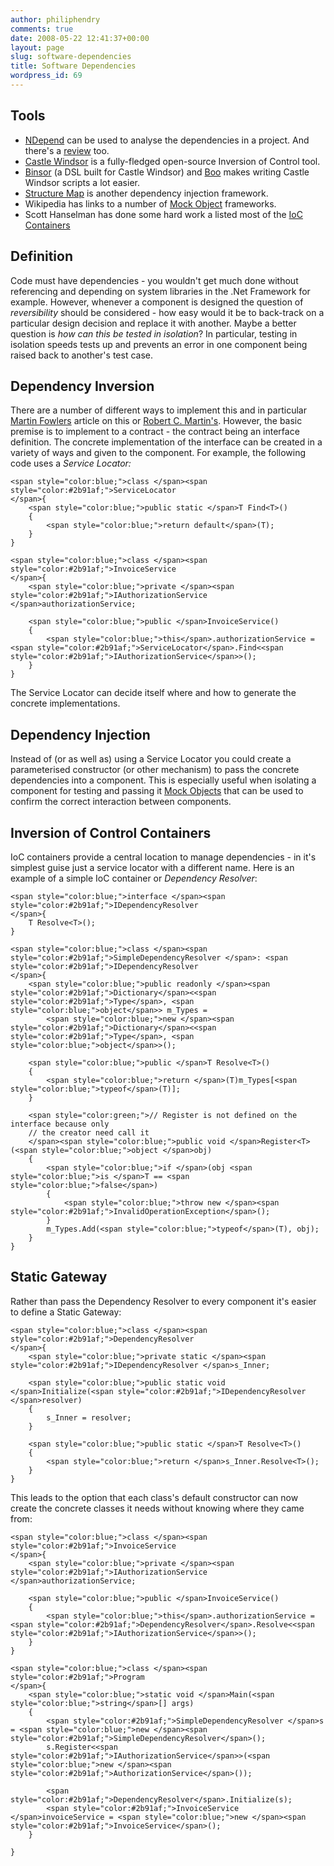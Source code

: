 ```yaml
---
author: philiphendry
comments: true
date: 2008-05-22 12:41:37+00:00
layout: page
slug: software-dependencies
title: Software Dependencies
wordpress_id: 69
---
```


## Tools

  * [NDepend](http://ndepend.com/) can be used to analyse the dependencies in a project. And there's a [review](http://searchwindevelopment.techtarget.com/tip/0,289483,sid8_gci1274598,00.html) too.  
  * [Castle Windsor](http://www.castleproject.org/container/index.html) is a fully-fledged open-source Inversion of Control tool.  
  * [Binsor](http://www.ayende.com/Blog/archive/2006/09/16/7268.aspx) (a DSL built for Castle Windsor) and [Boo](http://boo.codehaus.org/) makes writing Castle Windsor scripts a lot easier.  
  * [Structure Map](http://structuremap.sourceforge.net/Default.htm) is another dependency injection framework.  
  * Wikipedia has links to a number of [Mock Object](http://en.wikipedia.org/wiki/Mock_object) frameworks.  
  * Scott Hanselman has done some hard work a listed most of the [IoC Containers](http://www.hanselman.com/blog/ListOfNETDependencyInjectionContainersIOC.aspx)

## Definition

Code must have dependencies - you wouldn't get much done without referencing and depending on system libraries in the .Net Framework for example. However, whenever a component is designed the question of _reversibility_ should be considered - how easy would it be to back-track on a particular design decision and replace it with another. Maybe a better question is _how can this be tested in isolation_? In particular, testing in isolation speeds tests up and prevents an error in one component being raised back to another's test case.

## Dependency Inversion

There are a number of different ways to implement this and in particular [Martin Fowlers](http://www.martinfowler.com/articles/injection.html) article on this or [Robert C. Martin's](http://objectmentor.com/resources/articles/dip.pdf). However, the basic premise is to implement to a contract - the contract being an interface definition. The concrete implementation of the interface can be created in a variety of ways and given to the component. For example, the following code uses a _Service Locator:_
    
    <span style="color:blue;">class </span><span style="color:#2b91af;">ServiceLocator
    </span>{
        <span style="color:blue;">public static </span>T Find<T>()
        {
            <span style="color:blue;">return default</span>(T);
        }
    }
    
    <span style="color:blue;">class </span><span style="color:#2b91af;">InvoiceService
    </span>{
        <span style="color:blue;">private </span><span style="color:#2b91af;">IAuthorizationService </span>authorizationService;
    
        <span style="color:blue;">public </span>InvoiceService()
        {
            <span style="color:blue;">this</span>.authorizationService = <span style="color:#2b91af;">ServiceLocator</span>.Find<<span style="color:#2b91af;">IAuthorizationService</span>>();
        }
    }




[](http://11011.net/software/vspaste)




The Service Locator can decide itself where and how to generate the concrete implementations.




## Dependency Injection




Instead of (or as well as) using a Service Locator you could create a parameterised constructor (or other mechanism) to pass the concrete dependencies into a component. This is especially useful when isolating a component for testing and passing it [Mock Objects](http://msdn.microsoft.com/msdnmag/issues/07/09/MockTesting) that can be used to confirm the correct interaction between components.




## Inversion of Control Containers




IoC containers provide a central location to manage dependencies - in it's simplest guise just a service locator with a different name. Here is an example of a simple IoC container or _Dependency Resolver_:
    
    <span style="color:blue;">interface </span><span style="color:#2b91af;">IDependencyResolver
    </span>{
        T Resolve<T>();
    }
    
    <span style="color:blue;">class </span><span style="color:#2b91af;">SimpleDependencyResolver </span>: <span style="color:#2b91af;">IDependencyResolver
    </span>{
        <span style="color:blue;">public readonly </span><span style="color:#2b91af;">Dictionary</span><<span style="color:#2b91af;">Type</span>, <span style="color:blue;">object</span>> m_Types =
            <span style="color:blue;">new </span><span style="color:#2b91af;">Dictionary</span><<span style="color:#2b91af;">Type</span>, <span style="color:blue;">object</span>>();
    
        <span style="color:blue;">public </span>T Resolve<T>()
        {
            <span style="color:blue;">return </span>(T)m_Types[<span style="color:blue;">typeof</span>(T)];
        }
    
        <span style="color:green;">// Register is not defined on the interface because only
        // the creator need call it
        </span><span style="color:blue;">public void </span>Register<T>(<span style="color:blue;">object </span>obj)
        {
            <span style="color:blue;">if </span>(obj <span style="color:blue;">is </span>T == <span style="color:blue;">false</span>)
            {
                <span style="color:blue;">throw new </span><span style="color:#2b91af;">InvalidOperationException</span>();
            }
            m_Types.Add(<span style="color:blue;">typeof</span>(T), obj);
        }
    }




## [](http://11011.net/software/vspaste)[](http://11011.net/software/vspaste)Static Gateway




Rather than pass the Dependency Resolver to every component it's easier to define a Static Gateway:
    
    <span style="color:blue;">class </span><span style="color:#2b91af;">DependencyResolver
    </span>{
        <span style="color:blue;">private static </span><span style="color:#2b91af;">IDependencyResolver </span>s_Inner;
    
        <span style="color:blue;">public static void </span>Initialize(<span style="color:#2b91af;">IDependencyResolver </span>resolver)
        {
            s_Inner = resolver;
        }
    
        <span style="color:blue;">public static </span>T Resolve<T>()
        {
            <span style="color:blue;">return </span>s_Inner.Resolve<T>();
        }
    }




This leads to the option that each class's default constructor can now create the concrete classes it needs without knowing where they came from:
    
    <span style="color:blue;">class </span><span style="color:#2b91af;">InvoiceService
    </span>{
        <span style="color:blue;">private </span><span style="color:#2b91af;">IAuthorizationService </span>authorizationService;
    
        <span style="color:blue;">public </span>InvoiceService()
        {
            <span style="color:blue;">this</span>.authorizationService = <span style="color:#2b91af;">DependencyResolver</span>.Resolve<<span style="color:#2b91af;">IAuthorizationService</span>>();
        }
    }




[](http://11011.net/software/vspaste)
    
    <span style="color:blue;">class </span><span style="color:#2b91af;">Program
    </span>{
        <span style="color:blue;">static void </span>Main(<span style="color:blue;">string</span>[] args)
        {
            <span style="color:#2b91af;">SimpleDependencyResolver </span>s = <span style="color:blue;">new </span><span style="color:#2b91af;">SimpleDependencyResolver</span>();
            s.Register<<span style="color:#2b91af;">IAuthorizationService</span>>(<span style="color:blue;">new </span><span style="color:#2b91af;">AuthorizationService</span>());
    
            <span style="color:#2b91af;">DependencyResolver</span>.Initialize(s);
            <span style="color:#2b91af;">InvoiceService </span>invoiceService = <span style="color:blue;">new </span><span style="color:#2b91af;">InvoiceService</span>();
        }
    
    }
